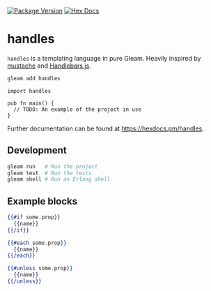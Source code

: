 [![Package Version](https://img.shields.io/hexpm/v/handlebars)](https://hex.pm/packages/handlebars)
[![Hex Docs](https://img.shields.io/badge/hex-docs-ffaff3)](https://hexdocs.pm/handlebars/)

# handles

`handles` is a templating language in pure Gleam. Heavily inspired by  [mustache](https://mustache.github.io/) and [Handlebars.js](https://github.com/handlebars-lang/handlebars.js).

```sh
gleam add handles
```

```gleam
import handles

pub fn main() {
  // TODO: An example of the project in use
}
```

Further documentation can be found at <https://hexdocs.pm/handles>.

## Development

```sh
gleam run   # Run the project
gleam test  # Run the tests
gleam shell # Run an Erlang shell
```

## Example blocks

```handlebars
{{#if some.prop}}
  {{name}}
{{/if}}
```

```handlebars
{{#each some.prop}}
  {{name}}
{{/each}}
```

```handlebars
{{#unless some.prop}}
  {{name}}
{{/unless}}
```

